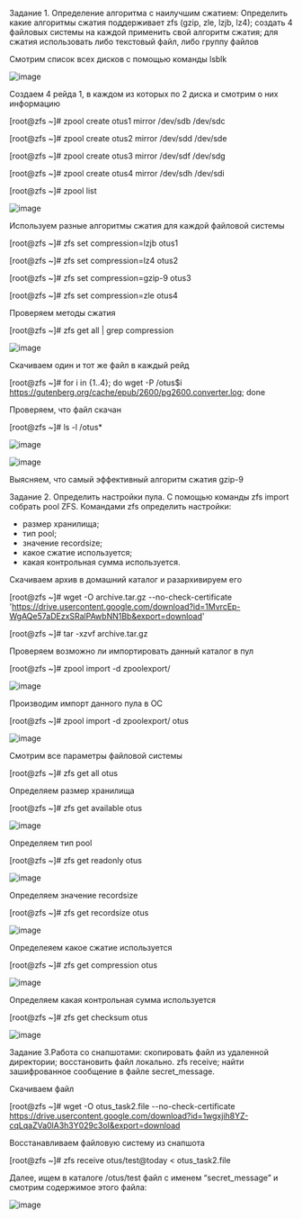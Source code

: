 Задание 1. Определение алгоритма с наилучшим сжатием:
Определить какие алгоритмы сжатия поддерживает zfs (gzip, zle, lzjb, lz4);
создать 4 файловых системы на каждой применить свой алгоритм сжатия;
для сжатия использовать либо текстовый файл, либо группу файлов

Смотрим список всех дисков с помощью команды lsblk

![image](https://github.com/DronZap/linux_ZFS/assets/145288949/525fb7fb-2680-483e-a352-ba235c75fe3e)

Создаем 4 рейда 1, в каждом из которых по 2 диска и смотрим о них информацию 

[root@zfs ~]# zpool create otus1 mirror /dev/sdb /dev/sdc

[root@zfs ~]# zpool create otus2 mirror /dev/sdd /dev/sde

[root@zfs ~]# zpool create otus3 mirror /dev/sdf /dev/sdg

[root@zfs ~]# zpool create otus4 mirror /dev/sdh /dev/sdi

[root@zfs ~]# zpool list

![image](https://github.com/DronZap/linux_ZFS/assets/145288949/915a0269-b0c8-4627-8af6-e42a83fa36f5)

Используем разные алгоритмы сжатия для каждой файловой системы

[root@zfs ~]# zfs set compression=lzjb otus1

[root@zfs ~]# zfs set compression=lz4 otus2

[root@zfs ~]# zfs set compression=gzip-9 otus3

[root@zfs ~]# zfs set compression=zle otus4

Проверяем методы сжатия

[root@zfs ~]# zfs get all | grep compression

![image](https://github.com/DronZap/linux_ZFS/assets/145288949/16475d5f-f346-4ca3-978f-bf419c6adfa4)

Скачиваем один и тот же файл в каждый рейд

[root@zfs ~]# for i in {1..4}; do wget -P /otus$i https://gutenberg.org/cache/epub/2600/pg2600.converter.log; done

Проверяем, что файл скачан

[root@zfs ~]# ls -l /otus*

![image](https://github.com/DronZap/linux_ZFS/assets/145288949/f8c84abd-7d90-4ad1-bacc-a88259dee987)

![image](https://github.com/DronZap/linux_ZFS/assets/145288949/59024517-4986-4b60-a6f1-39d3b256f112)

Выясняем, что самый эффективный алгоритм сжатия gzip-9

Задание 2. Определить настройки пула.
С помощью команды zfs import собрать pool ZFS.
Командами zfs определить настройки:
- размер хранилища;
- тип pool;
- значение recordsize;
- какое сжатие используется;   
- какая контрольная сумма используется.

Скачиваем архив в домашний каталог и разархивируем его

[root@zfs ~]# wget -O archive.tar.gz --no-check-certificate 'https://drive.usercontent.google.com/download?id=1MvrcEp-WgAQe57aDEzxSRalPAwbNN1Bb&export=download'

[root@zfs ~]# tar -xzvf archive.tar.gz

Проверяем возможно ли импортировать данный каталог в пул

[root@zfs ~]# zpool import -d zpoolexport/

![image](https://github.com/DronZap/linux_ZFS/assets/145288949/32a278dc-6435-4407-8d86-d17d1e5c0786)

Производим импорт данного пула в ОС

[root@zfs ~]# zpool import -d zpoolexport/ otus

![image](https://github.com/DronZap/linux_ZFS/assets/145288949/4b8136a9-15d8-4e0f-8ed6-d8464c5e6ed4)

Смотрим все параметры файловой системы

[root@zfs ~]# zfs get all otus

Определяем размер хранилища

[root@zfs ~]# zfs get available otus

![image](https://github.com/DronZap/linux_ZFS/assets/145288949/bc793537-a8dd-4f18-b5aa-929ecc6af34d)

Определяем тип pool

[root@zfs ~]# zfs get readonly otus

![image](https://github.com/DronZap/linux_ZFS/assets/145288949/c6a19045-334d-49c6-90c9-41f0ac0087c8)

Определяем значение recordsize

[root@zfs ~]# zfs get recordsize otus

![image](https://github.com/DronZap/linux_ZFS/assets/145288949/47cceb06-d502-440b-8054-8b4300aa5992)

Определеяем какое сжатие используется

[root@zfs ~]# zfs get compression otus

![image](https://github.com/DronZap/linux_ZFS/assets/145288949/e6803010-3c0d-4640-9bed-5e222c0fcaad)

Определяем какая контрольная сумма используется

[root@zfs ~]# zfs get checksum otus

![image](https://github.com/DronZap/linux_ZFS/assets/145288949/ddd3ab7f-925e-4ee7-ac04-759f7d36b843)

Задание 3.Работа со снапшотами:
скопировать файл из удаленной директории;
восстановить файл локально. zfs receive;
найти зашифрованное сообщение в файле secret_message.

Скачиваем файл

[root@zfs ~]# wget -O otus_task2.file --no-check-certificate https://drive.usercontent.google.com/download?id=1wgxjih8YZ-cqLqaZVa0lA3h3Y029c3oI&export=download

Восстанавливаем файловую систему из снапшота

[root@zfs ~]# zfs receive otus/test@today < otus_task2.file

Далее, ищем в каталоге /otus/test файл с именем “secret_message” и смотрим содержимое этого файла:

![image](https://github.com/DronZap/linux_ZFS/assets/145288949/beacc470-9153-4803-80e2-e891908b28b4)
